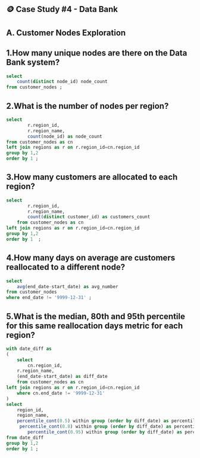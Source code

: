 ## 🪙 Case Study #4 - Data Bank 

## A. Customer Nodes Exploration

## 1.How many unique nodes are there on the Data Bank system?

```sql
select 
	count(distinct node_id) node_count 
from customer_nodes	;
```
## 2.What is the number of nodes per region?

```sql
select 
		r.region_id,
		r.region_name,
		count(node_id) as node_count 
from customer_nodes as cn 
left join regions as r on r.region_id=cn.region_id
group by 1,2
order by 1 ;
```
## 3.How many customers are allocated to each region?

```sql
select 
		r.region_id,
		r.region_name,
		count(distinct customer_id) as customers_count
	from customer_nodes as cn 
left join regions as r on r.region_id=cn.region_id
group by 1,2 
order by 1  ;
```
## 4.How many days on average are customers reallocated to a different node?

```sql
select 
	avg(end_date-start_date) as avg_number 
from customer_nodes 
where end_date != '9999-12-31' ;
```

## 5.What is the median, 80th and 95th percentile for this same reallocation days metric for each region?

```sql
with date_diff as 
(
	select 
		cn.region_id,
	r.region_name,
	(end_date-start_date) as diff_date
 	from customer_nodes as cn
left join regions as r on r.region_id=cn.region_id	
	where cn.end_date != '9999-12-31'
) 
select 
	region_id,
	region_name,
	percentile_cont(0.5) within group (order by diff_date) as percentile_80,
	 percentile_cont(0.8) within group (order by diff_date) as percentile_80,
		percentile_cont(0.95) within group (order by diff_date) as percentile_95
from date_diff 
group by 1,2
order by 1 ;
```

